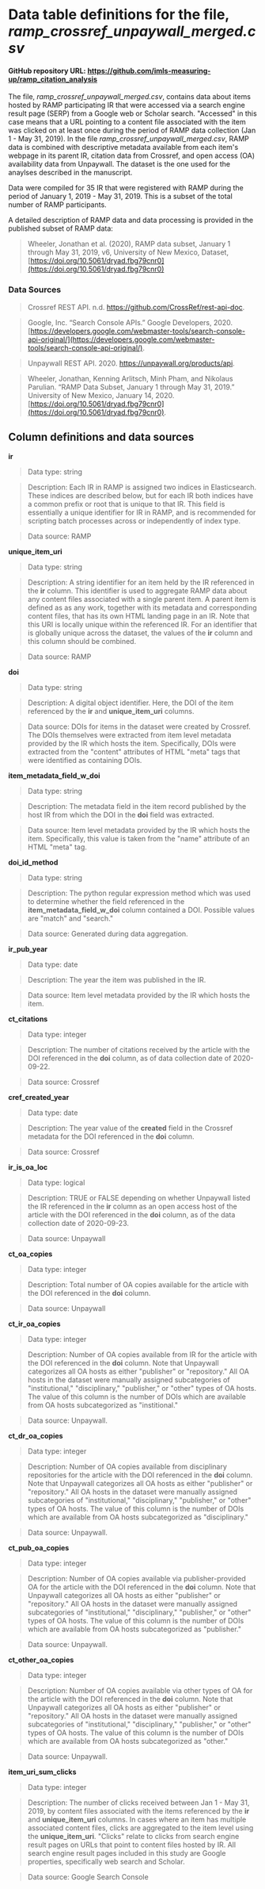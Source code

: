 # Data table definitions for the file, *ramp_crossref_unpaywall_merged.csv*

#### GitHub repository URL: <https://github.com/imls-measuring-up/ramp_citation_analysis>

The file, *ramp_crossref_unpaywall_merged.csv*, contains data about items hosted by RAMP participating IR that were accessed via a search engine result page (SERP) from a Google web or Scholar search. "Accessed" in this case means that a URL pointing to a content file associated with the item was clicked on at least once during the period of RAMP data collection (Jan 1 - May 31, 2019). In the file *ramp_crossref_unpaywall_merged.csv*, RAMP data is combined with descriptive metadata available from each item's webpage in its parent IR, citation data from Crossref, and open access (OA) availability data from Unpaywall. The dataset is the one used for the anaylses described in the manuscript.

Data were compiled for 35 IR that were registered with RAMP during the period of January 1, 2019 - May 31, 2019. This is a subset of the total number of RAMP participants.

A detailed description of RAMP data and data processing is provided in the published subset of RAMP data:

> Wheeler, Jonathan et al. (2020), RAMP data subset, January 1 through May 31, 2019, v6, University of New Mexico, Dataset, [https://doi.org/10.5061/dryad.fbg79cnr0](https://doi.org/10.5061/dryad.fbg79cnr0)

### Data Sources

> Crossref REST API. n.d. https://github.com/CrossRef/rest-api-doc.

> Google, Inc. “Search Console APIs.” Google Developers, 2020. [https://developers.google.com/webmaster-tools/search-console-api-original/](https://developers.google.com/webmaster-tools/search-console-api-original/).

> Unpaywall REST API. 2020. https://unpaywall.org/products/api.

> Wheeler, Jonathan, Kenning Arlitsch, Minh Pham, and Nikolaus Parulian. “RAMP Data Subset, January 1 through May 31, 2019.” University of New Mexico, January 14, 2020. [https://doi.org/10.5061/dryad.fbg79cnr0](https://doi.org/10.5061/dryad.fbg79cnr0).

## Column definitions and data sources

**ir**

> Data type: string

> Description: Each IR in RAMP is assigned two indices in Elasticsearch. These indices are described below, but for each IR both indices have a common prefix or root that is unique to that IR. This field is essentially a unique identifier for IR in RAMP, and is recommended for scripting batch processes across or independently of index type.

> Data source: RAMP

**unique_item_uri**

> Data type: string

> Description: A string identifier for an item held by the IR referenced in the **ir** column. This identifier is used to aggregate RAMP data about any content files associated with a single parent item. A parent item is defined as as any work, together with its metadata and corresponding content files, that has its own HTML landing page in an IR. Note that this URI is locally unique within the referenced IR. For an identifier that is globally unique across the dataset, the values of the **ir** column and this column should be combined.

> Data source: RAMP

**doi**

> Data type: string

> Description: A digital object identifier. Here, the DOI of the item referenced by the **ir** and **unique_item_uri** columns.

> Data source: DOIs for items in the dataset were created by Crossref. The DOIs themselves were extracted from item level metadata provided by the IR which hosts the item. Specifically, DOIs were extracted from the "content" attributes of HTML "meta" tags that were identified as containing DOIs.

**item_metadata_field_w_doi**

> Data type: string

> Description: The metadata field in the item record published by the host IR from which the DOI in the **doi** field was extracted. 

> Data source: Item level metadata provided by the IR which hosts the item. Specifically, this value is taken from the "name" attribute of an HTML "meta" tag.

**doi_id_method**

> Data type: string

> Description: The python regular expression method which was used to determine whether the field referenced in the **item_metadata_field_w_doi** column contained a DOI. Possible values are "match" and "search."

> Data source: Generated during data aggregation.

**ir_pub_year**

> Data type: date

> Description: The year the item was published in the IR.

> Data source: Item level metadata provided by the IR which hosts the item.

**ct_citations**

> Data type: integer

> Description: The number of citations received by the article with the DOI referenced in the **doi** column, as of data collection date of 2020-09-22.

> Data source: Crossref

**cref_created_year**

> Data type: date

> Description: The year value of the **created** field in the Crossref metadata for the DOI referenced in the **doi** column.

> Data source: Crossref

**ir_is_oa_loc**

> Data type: logical

> Description: TRUE or FALSE depending on whether Unpaywall listed the IR referenced in the **ir** column as an open access host of the article with the DOI referenced in the **doi** column, as of the data collection date of 2020-09-23.

> Data source: Unpaywall

**ct_oa_copies**

> Data type: integer

> Description: Total number of OA copies available for the article with the DOI referenced in the **doi** column.

> Data source: Unpaywall

**ct_ir_oa_copies**

> Data type: integer

> Description: Number of OA copies available from IR for the article with the DOI referenced in the **doi** column. Note that Unpaywall categorizes all OA hosts as either "publisher" or "repository." All OA hosts in the dataset were manually assigned subcategories of "institutional," "disciplinary," "publisher," or "other" types of OA hosts. The value of this column is the number of DOIs which are available from OA hosts subcategorized as "institional."

> Data source: Unpaywall. 

**ct_dr_oa_copies**

> Data type: integer

> Description: Number of OA copies available from disciplinary repositories for the article with the DOI referenced in the **doi** column. Note that Unpaywall categorizes all OA hosts as either "publisher" or "repository." All OA hosts in the dataset were manually assigned subcategories of "institutional," "disciplinary," "publisher," or "other" types of OA hosts. The value of this column is the number of DOIs which are available from OA hosts subcategorized as "disciplinary."

> Data source: Unpaywall. 

**ct_pub_oa_copies**

> Data type: integer

> Description: Number of OA copies available via publisher-provided OA for the article with the DOI referenced in the **doi** column. Note that Unpaywall categorizes all OA hosts as either "publisher" or "repository." All OA hosts in the dataset were manually assigned subcategories of "institutional," "disciplinary," "publisher," or "other" types of OA hosts. The value of this column is the number of DOIs which are available from OA hosts subcategorized as "publisher."

> Data source: Unpaywall. 

**ct_other_oa_copies**

> Data type: integer

> Description: Number of OA copies available via other types of OA for the article with the DOI referenced in the **doi** column. Note that Unpaywall categorizes all OA hosts as either "publisher" or "repository." All OA hosts in the dataset were manually assigned subcategories of "institutional," "disciplinary," "publisher," or "other" types of OA hosts. The value of this column is the number of DOIs which are available from OA hosts subcategorized as "other."

> Data source: Unpaywall. 

**item_uri_sum_clicks**

> Data type: integer

> Description: The number of clicks received between Jan 1 - May 31, 2019, by content files associated with the items referenced by the **ir** and **unique_item_uri** columns. In cases where an item has multiple associated content files, clicks are aggregated to the item level using the **unique_item_uri**. "Clicks" relate to clicks from search engine result pages on URLs that point to content files hosted by IR. All search engine result pages included in this study are Google properties, specifically web search and Scholar.

> Data source: Google Search Console